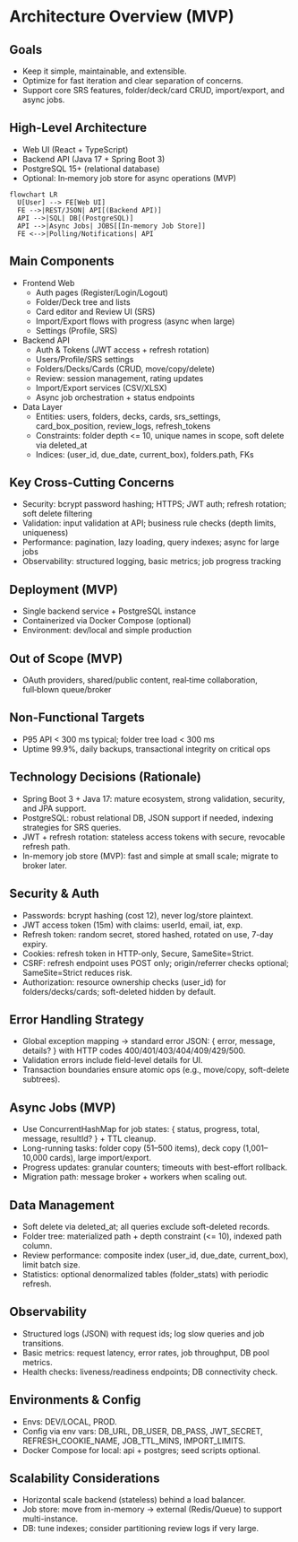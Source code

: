 # Architecture Overview (MVP)

## Goals

- Keep it simple, maintainable, and extensible.
- Optimize for fast iteration and clear separation of concerns.
- Support core SRS features, folder/deck/card CRUD, import/export, and async jobs.

## High-Level Architecture

- Web UI (React + TypeScript)
- Backend API (Java 17 + Spring Boot 3)
- PostgreSQL 15+ (relational database)
- Optional: In‑memory job store for async operations (MVP)

```mermaid
flowchart LR
  U[User] --> FE[Web UI]
  FE -->|REST/JSON| API[(Backend API)]
  API -->|SQL| DB[(PostgreSQL)]
  API -->|Async Jobs| JOBS[[In‑memory Job Store]]
  FE <-->|Polling/Notifications| API
```

## Main Components

- Frontend Web
  - Auth pages (Register/Login/Logout)
  - Folder/Deck tree and lists
  - Card editor and Review UI (SRS)
  - Import/Export flows with progress (async when large)
  - Settings (Profile, SRS)
- Backend API
  - Auth & Tokens (JWT access + refresh rotation)
  - Users/Profile/SRS settings
  - Folders/Decks/Cards (CRUD, move/copy/delete)
  - Review: session management, rating updates
  - Import/Export services (CSV/XLSX)
  - Async job orchestration + status endpoints
- Data Layer
  - Entities: users, folders, decks, cards, srs_settings, card_box_position, review_logs, refresh_tokens
  - Constraints: folder depth <= 10, unique names in scope, soft delete via deleted_at
  - Indices: (user_id, due_date, current_box), folders.path, FKs

## Key Cross-Cutting Concerns

- Security: bcrypt password hashing; HTTPS; JWT auth; refresh rotation; soft delete filtering
- Validation: input validation at API; business rule checks (depth limits, uniqueness)
- Performance: pagination, lazy loading, query indexes; async for large jobs
- Observability: structured logging, basic metrics; job progress tracking

## Deployment (MVP)

- Single backend service + PostgreSQL instance
- Containerized via Docker Compose (optional)
- Environment: dev/local and simple production

## Out of Scope (MVP)

- OAuth providers, shared/public content, real‑time collaboration, full‑blown queue/broker

## Non-Functional Targets

- P95 API < 300 ms typical; folder tree load < 300 ms
- Uptime 99.9%, daily backups, transactional integrity on critical ops

## Technology Decisions (Rationale)
- Spring Boot 3 + Java 17: mature ecosystem, strong validation, security, and JPA support.
- PostgreSQL: robust relational DB, JSON support if needed, indexing strategies for SRS queries.
- JWT + refresh rotation: stateless access tokens with secure, revocable refresh path.
- In-memory job store (MVP): fast and simple at small scale; migrate to broker later.

## Security & Auth
- Passwords: bcrypt hashing (cost 12), never log/store plaintext.
- JWT access token (15m) with claims: userId, email, iat, exp.
- Refresh token: random secret, stored hashed, rotated on use, 7-day expiry.
- Cookies: refresh token in HTTP-only, Secure, SameSite=Strict.
- CSRF: refresh endpoint uses POST only; origin/referrer checks optional; SameSite=Strict reduces risk.
- Authorization: resource ownership checks (user_id) for folders/decks/cards; soft-deleted hidden by default.

## Error Handling Strategy
- Global exception mapping → standard error JSON: { error, message, details? } with HTTP codes 400/401/403/404/409/429/500.
- Validation errors include field-level details for UI.
- Transaction boundaries ensure atomic ops (e.g., move/copy, soft-delete subtrees).

## Async Jobs (MVP)
- Use ConcurrentHashMap for job states: { status, progress, total, message, resultId? } + TTL cleanup.
- Long-running tasks: folder copy (51–500 items), deck copy (1,001–10,000 cards), large import/export.
- Progress updates: granular counters; timeouts with best-effort rollback.
- Migration path: message broker + workers when scaling out.

## Data Management
- Soft delete via deleted_at; all queries exclude soft-deleted records.
- Folder tree: materialized path + depth constraint (<= 10), indexed path column.
- Review performance: composite index (user_id, due_date, current_box), limit batch size.
- Statistics: optional denormalized tables (folder_stats) with periodic refresh.

## Observability
- Structured logs (JSON) with request ids; log slow queries and job transitions.
- Basic metrics: request latency, error rates, job throughput, DB pool metrics.
- Health checks: liveness/readiness endpoints; DB connectivity check.

## Environments & Config
- Envs: DEV/LOCAL, PROD.
- Config via env vars: DB_URL, DB_USER, DB_PASS, JWT_SECRET, REFRESH_COOKIE_NAME, JOB_TTL_MINS, IMPORT_LIMITS.
- Docker Compose for local: api + postgres; seed scripts optional.

## Scalability Considerations
- Horizontal scale backend (stateless) behind a load balancer.
- Job store: move from in-memory → external (Redis/Queue) to support multi-instance.
- DB: tune indexes; consider partitioning review logs if very large.
